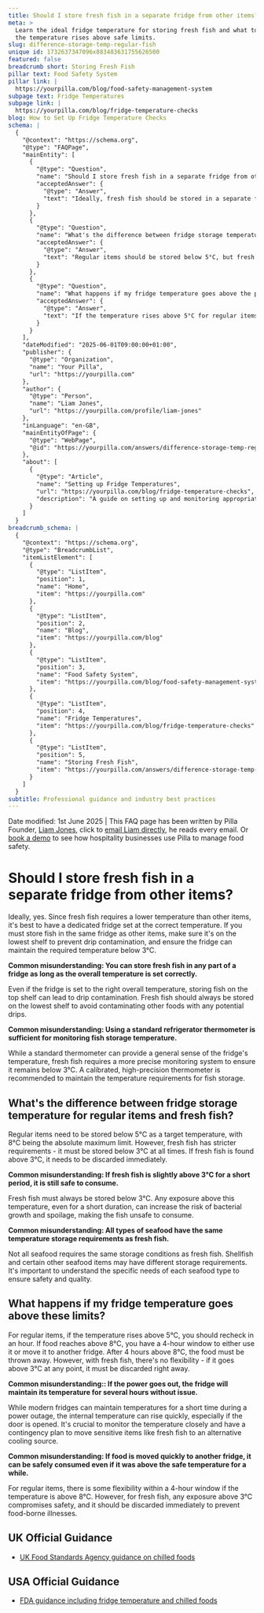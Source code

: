 ```yaml
---
title: Should I store fresh fish in a separate fridge from other items?
meta: >
  Learn the ideal fridge temperature for storing fresh fish and what to do if
  the temperature rises above safe limits.
slug: difference-storage-temp-regular-fish
unique id: 1732637347096x883483631755626500
featured: false
breadcrumb short: Storing Fresh Fish
pillar text: Food Safety System
pillar link: |
  https://yourpilla.com/blog/food-safety-management-system
subpage text: Fridge Temperatures
subpage link: |
  https://yourpilla.com/blog/fridge-temperature-checks
blog: How to Set Up Fridge Temperature Checks
schema: |
  {
    "@context": "https://schema.org",
    "@type": "FAQPage",
    "mainEntity": [
      {
        "@type": "Question",
        "name": "Should I store fresh fish in a separate fridge from other items?",
        "acceptedAnswer": {
          "@type": "Answer",
          "text": "Ideally, fresh fish should be stored in a separate fridge set at a temperature below 3°C to meet its specific cooling requirements. If it's necessary to store fresh fish in the same fridge as other items, place it on the lowest shelf to prevent any potential drip contamination and ensure the fridge maintains the required temperature."
        }
      },
      {
        "@type": "Question",
        "name": "What's the difference between fridge storage temperature for regular items and fresh fish?",
        "acceptedAnswer": {
          "@type": "Answer",
          "text": "Regular items should be stored below 5°C, but fresh fish has stricter requirements and must always be stored below 3°C. Exposure to temperatures above 3°C, even for a short duration, can lead to bacterial growth and spoilage, making fresh fish unsafe to consume."
        }
      },
      {
        "@type": "Question",
        "name": "What happens if my fridge temperature goes above the prescribed limits for stored items?",
        "acceptedAnswer": {
          "@type": "Answer",
          "text": "If the temperature rises above 5°C for regular items, recheck it within an hour. Food reaching above 8°C should be used or moved to another fridge within a 4-hour window. For fresh fish, immediate action is needed without any flexibility if the temperature goes above 3°C at any point; it must be discarded to prevent food-borne illnesses."
        }
      }
    ],
    "dateModified": "2025-06-01T09:00:00+01:00",
    "publisher": {
      "@type": "Organization",
      "name": "Your Pilla",
      "url": "https://yourpilla.com"
    },
    "author": {
      "@type": "Person",
      "name": "Liam Jones",
      "url": "https://yourpilla.com/profile/liam-jones"
    },
    "inLanguage": "en-GB",
    "mainEntityOfPage": {
      "@type": "WebPage",
      "@id": "https://yourpilla.com/answers/difference-storage-temp-regular-fish"
    },
    "about": [
      {
        "@type": "Article",
        "name": "Setting up Fridge Temperatures",
        "url": "https://yourpilla.com/blog/fridge-temperature-checks",
        "description": "A guide on setting up and monitoring appropriate fridge temperatures to ensure food safety and compliance."
      }
    ]
  }
breadcrumb_schema: |
  {
    "@context": "https://schema.org",
    "@type": "BreadcrumbList",
    "itemListElement": [
      {
        "@type": "ListItem",
        "position": 1,
        "name": "Home",
        "item": "https://yourpilla.com"
      },
      {
        "@type": "ListItem",
        "position": 2,
        "name": "Blog",
        "item": "https://yourpilla.com/blog"
      },
      {
        "@type": "ListItem",
        "position": 3,
        "name": "Food Safety System",
        "item": "https://yourpilla.com/blog/food-safety-management-system"
      },
      {
        "@type": "ListItem",
        "position": 4,
        "name": "Fridge Temperatures",
        "item": "https://yourpilla.com/blog/fridge-temperature-checks"
      },
      {
        "@type": "ListItem",
        "position": 5,
        "name": "Storing Fresh Fish",
        "item": "https://yourpilla.com/answers/difference-storage-temp-regular-fish"
      }
    ]
  }
subtitle: Professional guidance and industry best practices
---
```


Date modified: 1st June 2025 | This FAQ page has been written by Pilla Founder, [Liam Jones](https://yourpilla.com/profile/liam-jones), click to [email Liam directly](https://mailto:liam@yourpilla.com/), he reads every email. Or [book a demo](https://calendly.com/pilla/demo) to see how hospitality businesses use Pilla to manage food safety.

# Should I store fresh fish in a separate fridge from other items?

Ideally, yes. Since fresh fish requires a lower temperature than other items, it's best to have a dedicated fridge set at the correct temperature. If you must store fish in the same fridge as other items, make sure it's on the lowest shelf to prevent drip contamination, and ensure the fridge can maintain the required temperature below 3°C.

**Common misunderstanding: You can store fresh fish in any part of a fridge as long as the overall temperature is set correctly.**

Even if the fridge is set to the right overall temperature, storing fish on the top shelf can lead to drip contamination. Fresh fish should always be stored on the lowest shelf to avoid contaminating other foods with any potential drips.

**Common misunderstanding: Using a standard refrigerator thermometer is sufficient for monitoring fish storage temperature.**

While a standard thermometer can provide a general sense of the fridge's temperature, fresh fish requires a more precise monitoring system to ensure it remains below 3°C. A calibrated, high-precision thermometer is recommended to maintain the temperature requirements for fish storage.

## What's the difference between fridge storage temperature for regular items and fresh fish?

Regular items need to be stored below 5°C as a target temperature, with 8°C being the absolute maximum limit. However, fresh fish has stricter requirements - it must be stored below 3°C at all times. If fresh fish is found above 3°C, it needs to be discarded immediately.

**Common misunderstanding: If fresh fish is slightly above 3°C for a short period, it is still safe to consume.**

Fresh fish must always be stored below 3°C. Any exposure above this temperature, even for a short duration, can increase the risk of bacterial growth and spoilage, making the fish unsafe to consume.

**Common misunderstanding: All types of seafood have the same temperature storage requirements as fresh fish.**

Not all seafood requires the same storage conditions as fresh fish. Shellfish and certain other seafood items may have different storage requirements. It's important to understand the specific needs of each seafood type to ensure safety and quality.

## What happens if my fridge temperature goes above these limits?

For regular items, if the temperature rises above 5°C, you should recheck in an hour. If food reaches above 8°C, you have a 4-hour window to either use it or move it to another fridge. After 4 hours above 8°C, the food must be thrown away. However, with fresh fish, there's no flexibility - if it goes above 3°C at any point, it must be discarded right away.

**Common misunderstanding:: If the power goes out, the fridge will maintain its temperature for several hours without issue.**

While modern fridges can maintain temperatures for a short time during a power outage, the internal temperature can rise quickly, especially if the door is opened. It's crucial to monitor the temperature closely and have a contingency plan to move sensitive items like fresh fish to an alternative cooling source.

**Common misunderstanding: If food is moved quickly to another fridge, it can be safely consumed even if it was above the safe temperature for a while.**

For regular items, there is some flexibility within a 4-hour window if the temperature is above 8°C. However, for fresh fish, any exposure above 3°C compromises safety, and it should be discarded immediately to prevent food-borne illnesses.

## UK Official Guidance

-   [UK Food Standards Agency guidance on chilled foods](https://www.food.gov.uk/safety-hygiene/how-to-chill-freeze-and-defrost-food-safely)

## USA Official Guidance

-   [FDA guidance including fridge temperature and chilled foods](https://www.fda.gov/consumers/consumer-updates/are-you-storing-food-safely)
